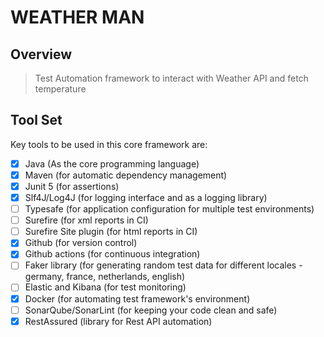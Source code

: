# WEATHER MAN

## Overview 
>Test Automation framework to interact with Weather API and fetch temperature

## Tool Set
Key tools to be used in this core framework are:

- [x] Java (As the core programming language)
- [x] Maven (for automatic dependency management)
- [x] Junit 5 (for assertions)
- [x] Slf4J/Log4J (for logging interface and as a logging library)
- [ ] Typesafe (for application configuration for multiple test environments)
- [ ] Surefire (for xml reports in CI)
- [ ] Surefire Site plugin (for html reports in CI)
- [x] Github (for version control)
- [x] Github actions (for continuous integration)
- [ ] Faker library (for generating random test data for different locales - germany, france, netherlands, english)
- [ ] Elastic and Kibana (for test monitoring)
- [x] Docker (for automating test framework's environment)
- [ ] SonarQube/SonarLint (for keeping your code clean and safe)
- [x] RestAssured (library for Rest API automation)
